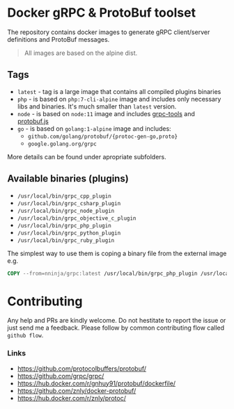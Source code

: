 # Docker gRPC & ProtoBuf toolset

The repository contains docker images to generate gRPC client/server definitions and ProtoBuf messages.

> All images are based on the alpine dist.

## Tags 
* `latest` - tag is a large image that contains all compiled plugins binaries
* `php` - is based on `php:7-cli-alpine` image and includes only necessary libs and binaries. It's much smaller than `latest` version.
* `node` - is based on `node:11` image and includes [grpc-tools](https://www.npmjs.com/package/grpc-tools) and [protobuf.js](https://dcode.io/protobuf.js/)
* `go` - is based on `golang:1-alpine` image and includes:
  * `github.com/golang/protobuf/{protoc-gen-go,proto}`
  * `google.golang.org/grpc`

More details can be found under apropriate subfolders.

## Available binaries (plugins)

* `/usr/local/bin/grpc_cpp_plugin`
* `/usr/local/bin/grpc_csharp_plugin`
* `/usr/local/bin/grpc_node_plugin`
* `/usr/local/bin/grpc_objective_c_plugin`
* `/usr/local/bin/grpc_php_plugin`
* `/usr/local/bin/grpc_python_plugin`
* `/usr/local/bin/grpc_ruby_plugin`
 
The simplest way to use them is coping a binary file from the external image e.g.

```Dockerfile
COPY --from=nninja/grpc:latest /usr/local/bin/grpc_php_plugin /usr/local/bin/grpc_php_plugin
``` 

# Contributing

Any help and PRs are kindly welcome. Do not hestitate to report the issue or just send me a feedback.
Please follow by common contributing flow called `github flow`.

### Links 

* https://github.com/protocolbuffers/protobuf/
* https://github.com/grpc/grpc/
* https://hub.docker.com/r/gnhuy91/protobuf/dockerfile/
* https://github.com/znly/docker-protobuf/
* https://hub.docker.com/r/znly/protoc/
